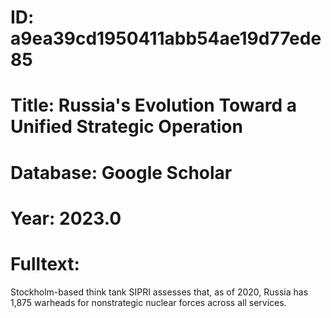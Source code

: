 # ID: a9ea39cd1950411abb54ae19d77ede85
# Title: Russia's Evolution Toward a Unified Strategic Operation
# Database: Google Scholar
# Year: 2023.0
# Fulltext:
Stockholm-based think tank SIPRI assesses that, as of 2020, Russia has 1,875 warheads for nonstrategic nuclear forces across all services.